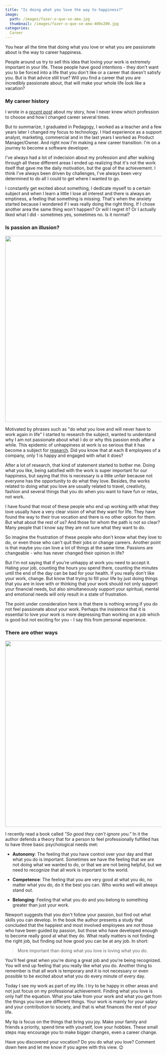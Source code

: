 ```yaml
---
title: "Is doing what you love the way to happiness?"
image:
  path: /images/fazer-o-que-se-ama.jpg
  thumbnail: /images/fazer-o-que-se-ama-400x200.jpg
categories:
  Career
---
```

You hear all the time that doing what you love or what you are passionate about is the way to career happiness.

People around us try to sell this idea that loving your work is extremely important in your life. These people have good intentions - they don't want you to be forced into a life that you don't like or a career that doesn't satisfy you. But is that advice still true? Will you find a career that you are incredibly passionate about, that will make your whole life look like a vacation?

### My career history

I wrote in a <a href="http://kellynduarte.com/career/my-career-change/" target="_blank">*recent post*</a> about my story, how I never knew which profession to choose and how I changed career several times. 

But to summarize, I graduated in Pedagogy, I worked as a teacher and a few years later I changed my focus to technology. I Had experience as a support analyst, marketing, commercial and in the last years I worked as Product Manager/Owner. And right now I'm making a new career transition: I'm on a journey to become a software developer.

I've always had a lot of indecision about my profession and after walking through all these different areas I ended up realizing that it's not the work itself that gave me the daily motivation, but the goal of the achievement. I think I've always been driven by challenges, I've always been very determined to do all I could to get where I wanted to go.

I constantly get excited about something, I dedicate myself to a certain subject and when I learn a little I lose all interest and there is always an emptiness, a feeling that something is missing. That's when the anxiety started because I wondered if I was really doing the right thing. If I chose another area the same thing won't happen? Or will I regret it? Or I actually liked what I did -  sometimes yes, sometimes no. Is it normal?

### Is passion an illusion?

<p><img src="https://media.giphy.com/media/6AaB96ZVrUN0I/giphy.gif" width="600" height="600" /></p>

Motivated by phrases such as "do what you love and will never have to work again in life" I started to research the subject, wanted to understand why I am not passionate about what I do or why this passion ends after a while. This epidemic of unhappiness at work is so serious that it has become a subject for <a href="https://news.gallup.com/poll/165269/worldwide-employees-engaged-work.aspx" target="_blank">research</a>. Did you know that at each 8 employees of a company, only 1 is happy and engaged with what it does?

After a lot of research, that kind of statement started to bother me. Doing what you like, being satisfied with the work is super important for our happiness, but saying that this is necessary is a little unfair because not everyone has the opportunity to do what they love. Besides, the works related to doing what you love are usually related to travel, creativity, fashion and several things that you do when you want to have fun or relax, not work.

I have found that most of these people who end up working with what they love usually have a very clear vision of what they want for life. They have found the way to their true vocation and there is no other option for them. But what about the rest of us? And those for whom the path is not so clear? Many people that I know say they are not sure what they want to do.

So imagine the frustration of these people who don't know what they love to do, or even those who can't quit their jobs or change careers. Another point is that maybe you can love a lot of things at the same time. Passions are changeable - who has never changed their opinion in life?

But I'm not saying that if you're unhappy at work you need to accept it. Hating your job, counting the hours you spend there, counting the minutes until the end of the day can be bad for your health. If you really don't like your work, change. But know that trying to fill your life by just doing things that you are in love with or thinking that your work should not only support your financial needs, but also simultaneously support your spiritual, mental and emotional needs will only result in a state of frustration.

The point under consideration here is that there is nothing wrong if you do not feel passionate about your work. Perhaps the insistence that it is essential to love your work is more depressing than working on a job which is good but not exciting for you - I say this from personal experience.

### There are other ways

<p><img src="https://media.giphy.com/media/yWh7b6fWA5rJm/giphy.gif" width="600" height="600" /></p>

I recently read a book called *"So good they can't ignore you."* In it the author defends a theory that for a person to feel professionally fulfilled has to have three basic psychological needs met:

- **Autonomy**: The feeling that you have control over your day and that what you do is important. Sometimes we have the feeling that we are not doing what we wanted to do, or that we are not being helpful, but we need to recognize that all work is important to the world.

- **Competence**: The feeling that you are very good at what you do, no matter what you do, do it the best you can. Who works well will always stand out.

- **Belonging**: Feeling that what you do and you belong to something greater than just your work.

Newport suggests that you don't follow your passion, but find out what skills you can develop. In the book the author presents a study that concluded that the happiest and most involved employees are not those who have been guided by passion, but those who have developed enough to become really good at what they do. What really matters is not finding the right job, but finding out how good you can be at any job. In short:

> More important than doing what you love is loving what you do.

You'll feel great when you're doing a great job and you're being recognized. You will end up feeling that you really like what you do. Another thing to remember is that all work is temporary and it is not necessary or even possible to be excited about what you do every minute of every day.

Today I see my work as part of my life. I try to be happy in other areas and not just focus on my professional achievement. Finding what you love is only half the equation. What you take from your work and what you get from the things you love are different things. Your work is mainly for your salary and your contribution to society, and that is what finances the rest of your life.

My tip is focus on the things that bring you joy. Make your family and friends a priority, spend time with yourself, love your hobbies. These small steps may encourage you to make bigger changes, even a career change.

Have you discovered your vocation? Do you do what you love? Comment down here and let me know if you agree with this view. 😉


